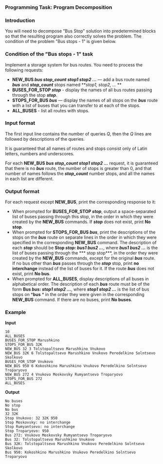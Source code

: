 ### Programming Task: Program Decomposition 



### Introduction 
You will need to decompose "Bus Stop" solution into predetermined blocks so that the resulting program also correctly solves the problem. The condition of the problem "Bus stops - 1" is given below.

### Condition of the "Bus stops - 1" task 
Implement a storage system for bus routes. You need to process the following requests:

- **NEW_BUS *bus stop_count stop1 stop2 ...*** — add a bus route named ***bus*** and ***stop_count*** stops named ***stop1, stop2, ...* **
- **BUSES_FOR_STOP *stop*** - display the names of all bus routes passing through the stop ***stop***.
- **STOPS_FOR_BUS *bus*** — display the names of all stops on the ***bus*** route with a list of buses that you can transfer to at each of the stops.
- **ALL_BUSES** - list all routes with stops.

### Input format 
The first input line contains the number of queries *Q*, then the *Q* lines are followed by descriptions of the queries.

It is guaranteed that all names of routes and stops consist only of Latin letters, numbers and underscores.

For each **NEW_BUS *bus stop_count stop1 stop2 ...*** request, it is guaranteed that there is no ***bus*** route, the number of stops is greater than 0, and that number of names follows the ***stop_count*** number stops, and all the names in each list are different.

### Output format 
For each request except **NEW_BUS**, print the corresponding response to it:

- When prompted for **BUSES_FOR_STOP *stop***, output a space-separated list of buses passing through this stop, in the order in which they were created by the **NEW_BUS** commands. If ***stop*** does not exist, print **No stop**.
- When prompted for **STOPS_FOR_BUS *bus***, print the descriptions of the stops on the ***bus*** route on separate lines in the order in which they were specified in the corresponding **NEW_BUS** command. The description of each ***stop*** should be **Stop *stop: bus1 bus2 ...***, where ***bus1 bus2 ...*** is the list of buses passing through the *** stop stop***, in the order they were created by the **NEW_BUS** commands, except for the original ***bus*** route. If no bus other than ***bus*** passes through the ***stop*** stop, print **no interchange** instead of the list of buses for it. If the route ***bus*** does not exist, print **No bus**.
- When prompted for **ALL_BUSES**, display descriptions of all buses in alphabetical order. The description of each ***bus*** route must be of the form **Bus *bus: stop1 stop2 ...***, where ***stop1 stop2 ...*** is the list of bus stops on ***bus** * in the order they were given in the corresponding **NEW_BUS** command. If there are no buses, print **No buses**.

### Example 
**Input**
```commandline
10
ALL_BUSES
BUSES_FOR_STOP Marushkino
STOPS_FOR_BUS 32K
NEW_BUS 32 3 Tolstopaltsevo Marushkino Vnukovo
NEW_BUS 32K 6 Tolstopaltsevo Marushkino Vnukovo Peredelkino Solntsevo Skolkovo
BUSES_FOR_STOP Vnukovo
NEW_BUS 950 6 Kokoshkino Marushkino Vnukovo Peredelkino Solntsevo Troparyovo
NEW_BUS 272 4 Vnukovo Moskovsky Rumyantsevo Troparyovo
STOPS_FOR_BUS 272
ALL_BUSES
```
**Output**
```commandline
No buses
No stop
No bus
32 32K
Stop Vnukovo: 32 32K 950
Stop Moskovsky: no interchange
Stop Rumyantsevo: no interchange
Stop Troparyovo: 950
Bus 272: Vnukovo Moskovsky Rumyantsevo Troparyovo
Bus 32: Tolstopaltsevo Marushkino Vnukovo
Bus 32K: Tolstopaltsevo Marushkino Vnukovo Peredelkino Solntsevo Skolkovo
Bus 950: Kokoshkino Marushkino Vnukovo Peredelkino Solntsevo Troparyovo
```